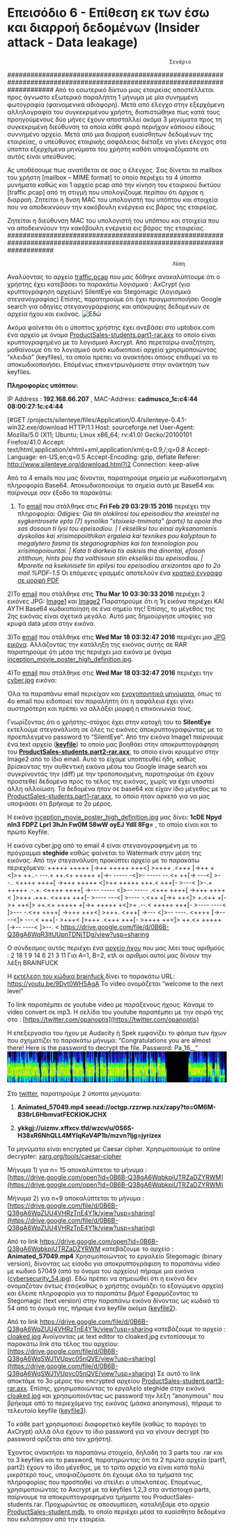 # Επεισόδιο 6 - Επίθεση εκ των έσω και διαρροή δεδομένων (Insider attack - Data leakage)

                                                        Σενάριο
############################################################################################################################
Από το εσωτερικό δίκτυο μιας εταιρείας αποστέλλεται προς άγνωστο εξωτερικό παραλήπτη 1
μήνυμα με μία συνημμένη φωτογραφία (φαινομενικά αδιάφορη).
Μετά από έλεγχο στην εξερχόμενη αλληλογραφία του συγκεκριμένου χρήστη, διαπιστώθηκε πως
κατά τους προηγούμενους δύο μήνες έχουν αποσταλλεί ακόμα 3 μηνύματα προς τη συγκεκριμένη
διεύθυνση τα οποία κάθε φορά περιήχαν κάποιου είδους συννημένο αρχείο.
Μετά από μια διαρροή ευαίσθητων δεδομένων της εταιρείας, ο υπεύθυνος εταιρικής ασφάλειας
διέταξε να γίνει έλεγχος στα ύποπτα εξερχόμενα μηνύματα του χρήστη καθότι υποψιαζόμαστε
οτι αυτός είναι υπεύθυνος.

Ας υποθέσουμε πως ανατίθεται σε σας ο έλεγχος. Σας δίνεται το mailbox του χρήστη [mailbox –
MIME format] το οποίο περιέχει τα 4 ύποπτα μυνήματα καθώς και 1 αρχείο pcap από την
κίνηση του εταιρικού δικτύου [traffic.pcap] από τη στιγμή που υπολογίζουμε περίπου ότι άρχισε
η διαρροή.
Ζητείται η δνση MAC του υπολογιστή του υπόπτου και στοιχεία που να αποδεικνύουν την
κακόβουλη ενέργεια εις βάρος της εταιρείας.

Ζητείται η διεύθυνση MAC του υπολογιστή του υπόπτου και στοιχεία που να αποδεικνύουν την κακόβουλη ενέργεια εις βάρος της εταιρείας.
############################################################################################################################

                                                         Λύση 

Αναλύοντας το αρχείο [traffic.pcap](https://drive.google.com/open?id=0B3Mkr-G7WiW3T29aZ3Azd3FNc3c) που μας δόθηκε ανακαλύπτουμε ότι ο χρήστης έχει κατεβάσει τα παρακάτω λογισμικά :
AxCrypt (για κρυπτογράφηση αρχείων)
SilentEye και Stegomagic (λογισμικά στεγανογραφίας)
Επίσης, παρατηρούμε ότι έχει πραγματοποιήσει Google search για οδηγίες στεγανογράρφισης και απόκρυψης δεδομένων σε αρχεία ήχου και εικόνας. ![Εδώ](https://github.com/FournarakisKostas/panoptis2016/blob/master/ep6-data_leakage/suggestions.JPG?raw=true)

Ακόμα φαίνεται ότι ο ύποπτος χρήστης έχει ανεβάσει στο uptobox.com ένα αρχείο με όνομα [ProductSales-students.part1-rar.axx](https://github.com/FournarakisKostas/panoptis2016/blob/master/ep6-data_leakage/ProductSales-students.part1-rar.axx) το οποίο είναι κρυπτογραφημένο με το λογισμικό Axcrypt. Από περεταίρω αναζήτηση, μαθαίνουμε ότι το λογισμικό αυτό κωδικοποιεί αρχεία χρησιμοποιώντας “κλειδιά” (keyfiles), τα οποία πρέπει να ανακτήσει όποιος επιθυμεί να το αποκωδικοποιήσει. Επομένως επικεντρωνόμαστε στην ανάκτηση των keyfiles.

**Πληροφορίες υπόπτου:**

IP Address   : __192.168.66.207__ , MAC-Address: __cadmusco_1c:c4:44 08:00:27:1c:c4:44__

[#GET /projects/silenteye/files/Application/0.4/silenteye-0.4.1-win32.exe/download HTTP/1.1
Host: sourceforge.net
User-Agent: Mozilla/5.0 (X11; Ubuntu; Linux x86_64; rv:41.0) Gecko/20100101 Firefox/41.0
Accept: text/html,application/xhtml+xml,application/xml;q=0.9,/;q=0.8
Accept-Language: en-US,en;q=0.5
Accept-Encoding: gzip, deflate
Referer: http://www.silenteye.org/download.html?i2
Connection: keep-alive
        
Από τα 4 emails που μας δίνονται, παρατηρούμε σημεία με κωδικοποιημένη  πληροφορία Base64.
Αποκωδικοποιούμε τα σημεία αυτά με Base64 και παίρνουμε σαν έξοδο τα παρακάτω: 

1) Το [email](https://github.com/FournarakisKostas/panoptis2016/blob/master/ep6-data_leakage/email_1.txt) που στάλθηκε στις **Fri Feb 29 03:29:15 2016** περιέχει την πληροφορία:
_Odigies: Gia tin oloklirosi tou epeisodiou tha xreiastei na sygkentrosete epta (7) synolika "stoixeia-tmimata" (parts) ta opoia tha sas dosoun ti lysi tou epeisodiou. | I ekseliksi tou einai ayksanomenis dyskolias kai xrisimopoiithikan ergaleia kai texnikes pou kalyptoun to megalytero fasma tis steganographias kai ton texnologion pou xrisimopoiountai. | Kata ti diarkeia tis askisis tha dinontai, efoson zitithoun, hints pou tha voithisoun stin ekseliksi tou epeisodiou. | Mporeite na ksekinisete tin epilysi tou epeisodiou arxizontas apo to 2o mail.%PDF-1.5_
Οι επόμενες γραμμές αποτελούν ένα [κρατικό έγγραφο σε μορφή PDF](https://github.com/FournarakisKostas/panoptis2016/blob/master/ep6-data_leakage/PDF_apo_email1.pdf) 

2)Το [email](https://github.com/FournarakisKostas/panoptis2016/blob/master/ep6-data_leakage/email_2.txt) που στάλθηκε στις **Thu Mar 10 03:30:33 2016** περιέχει 2 εικόνες JPG: 
[Image1](https://github.com/FournarakisKostas/panoptis2016/blob/master/ep6-data_leakage/image1_apo_email2.jpg) και 
[Image2](https://github.com/FournarakisKostas/panoptis2016/blob/master/ep6-data_leakage/image2_apo_email2.jpg)
Παρατηρούμε ότι η 1η εικόνα περιέχει ΚΑΙ ΑΥΤΗ Base64 κωδικοποίηση σε ένα σημείο της!
Επίσης, το μέγεθος της 2ης εικόνας είναι σχετικά μεγάλο. Αυτό μας δημιούργησε υποψίες για κρυφά data μέσα στην εικόνα.

3)Το [email](https://github.com/FournarakisKostas/panoptis2016/blob/master/ep6-data_leakage/email_3.txt) που στάλθηκε στις **Wed Mar 18 03:32:47 2016** περιέχει μια [JPG εικόνα](https://github.com/FournarakisKostas/panoptis2016/blob/master/ep6-data_leakage/apo_email-3.jpg).
Αλλάζοντας την κατάληξη της εικόνας αυτής σε RAR παρατηρούμε ότι μέσα της περιέχει μια εικόνα με όνομα [inception_movie_poster_high_definition.jpg](https://github.com/FournarakisKostas/panoptis2016/blob/master/ep6-data_leakage/inception_movie_poster_high_definition.jpg).

4)Το [email](https://github.com/FournarakisKostas/panoptis2016/blob/master/ep6-data_leakage/email_4.txt) που στάλθηκε στις **Wed Mar 18 03:32:47 2016** περιέχει την [cyber.jpg](https://github.com/FournarakisKostas/panoptis2016/blob/master/ep6-data_leakage/cyber_apo_email-4.jpg) εικόνα: 

Όλα τα παραπάνω email περιείχαν και [ενοχοποιητικά μηνύματα](https://github.com/FournarakisKostas/panoptis2016/blob/master/ep6-data_leakage/all_emails_text.txt), όπως το 4o email που ειδοποιεί τον παραλήπτη ότι η ασφάλεια έχει γίνει αυστηρότερη και πρέπει να αλλάξει μορφή η επικοινωνία τους.

Γνωρίζοντας ότι ο χρήστης-στόχος έχει στην κατοχή του το __SilentEye__ εκτελούμε στεγανάλυση σε όλες τις εικόνες αποκρυπτογραφώντας με το προεπιλεγμένο password το “SilentEye”.
Από την εικόνα Image1 παίρνουμε ένα text αρχείο ([__keyfile__](https://github.com/FournarakisKostas/panoptis2016/blob/master/ep6-data_leakage/Key_File1.txt)) το οποίο μας βοηθάει στην αποκρυπτογράφηση του [__ProductSales-students.part2-rar.axx__](https://github.com/FournarakisKostas/panoptis2016/blob/master/ep6-data_leakage/ProductSales-students.part2-rar.axx), το οποίο είναι κρυμμένο στην Image2 από το ίδιο email.
Αυτό το είχαμε υποπτευθεί ήδη, καθώς βρίσκοντας την αυθεντική εικόνα μέσω του Google image search και συγκρίνοντάς την (diff) με την τροποποιημένη, παρατηρούμε ότι έχουν προστεθεί δεδομένα προς το τέλος της εικόνας, χωρίς να έχει υποστεί άλλη αλλοίωση. Τα δεδομένα ήταν σε base64 και είχαν ίδιο μέγεθος με το [ProductSales-students.part1-rar.axx](https://github.com/FournarakisKostas/panoptis2016/blob/master/ep6-data_leakage/ProductSales-students.part1-rar.axx), το οποίο ήταν αρκετό για να μας υποψιάσει ότι βρήκαμε το 2ο μέρος.

Η εικόνα [inception_movie_poster_high_definition.jpg](https://github.com/FournarakisKostas/panoptis2016/blob/master/ep6-data_leakage/inception_movie_poster_high_definition.jpg) μας δίνει: __1cDE Npyd nIn3 FDPZ Lprl 3hJn Fw0M 58wW oyEJ Ydll 8Fg=__ , το οποίο είναι και το πρώτο Keyfile.


Η εικόνα cyber.jpg από το email 4 είναι στεγανογραφημένη με το πρόγραμμα __steghide__ καθώς φαίνεται το Watermark στην μέση της εικόνας. Από την στεγανάλυση προκύπτει αρχείο με το παρακάτω περιεχόμενο: 
+++++ +++++ [->++ +++++ +++<] >++++ .<+++ [->++ +<]>+ ++..- ---.+ ++.<+
+++++ +[->- ----- -<]>- ----- --.<+ ++[-> ---<] >--.. <++++ ++++[ ->+++
+++++ <]>++ +++++ +++.< +++[- >---< ]>-.+ +++++ .-.+. <++++ ++++[ ->---
----- <]>-- ----- .<+++ ++++[ ->+++ ++++< ]>+++ .+++. <++++ +++[- >----
---<] >---- -.<++ +[->+ ++<]> +.<++ +[->+ ++<]> ++.<+ +++++ +[->+ +++++
+<]>+ .--.< +++++ +++[- >---- ----< ]>--- -.<++ ++++[ ->+++ +++<] >+++.
<+++[ ->--- <]>-- ----. <++++ [->-- --<]> ---.< +++[- >+++< ]>+++ .<+++
+++[- >++++ ++<]> ++.<+ +++++ [->-- ----< ]>--. <
https://drive.google.com/file/d/0B6B-Q38gA6WqR3ltUUpnTDNjTDg/view?usp=sharing   

Ο σύνδεσμος αυτός περιέχει ένα [αρχείο ήχου](https://github.com/FournarakisKostas/panoptis2016/blob/master/ep6-data_leakage/transmission.mp3) που μας λέει τους αριθμούς : 
2 18 1 9 14 6 21 3 11 
Για Α=1, Β=2, κτλ οι αριθμοί αυτοί μας δίνουν την λέξη BRAINFUCK 

Η [εκτέλεση του κώδικα brainfuck ](https://copy.sh/brainfuck/) δίνει το παρακάτω URL: https://youtu.be/9Dvt0WH5AgA
To video ονομάζεται “welcome to the next level”

To link παραπέμπει σε youtube video με παράξενους ήχους. Κάναμε το video convert σε mp3. Η σελίδα του youtube παραπέμπει με την σειρά της στο : [https://twitter.com/opanoptis](https://twitter.com/opanoptis)

Η επεξεργασία του ήχου με Audacity ή Spek εμφανίζει το φάσμα των ήχων που σχηματίζει το παρακάτω μήνυμα: “Congratulations you are almost there! Here is the password to decrypt the file. Password: Pa_16__“ ![AXX_Password](https://github.com/FournarakisKostas/panoptis2016/blob/master/ep6-data_leakage/AXX_Password.JPG)

Στο [twitter](https://twitter.com/opanoptis), παρατηρούμε 2 ύποπτα μηνύματα:

1. __Animated_57049.mp4 seead://octgp.rzzrwp.nzx/zapy?to=0M6M-B38rL6HbmvatFECKlOKJCHX__

2. __ykkgj://uizmv.xffxcv.tfd/wzcv/u/0S6S-H38xR6NhQLL4MYIqKeV4P1b/mzvn?ljg=jyrizex__

Τα μηνύματα είναι encrypted με Caesar cipher. Χρησιμοποιούμε το online decrypter: [xarg.org/tools/caesar-cipher](http://www.xarg.org/tools/caesar-cipher/)

Μήνυμα 1) για n= 15 αποκαλύπτεται το μήνυμα : [https://drive.google.com/open?id=0B6B-Q38gA6WqbkpiUTRZaDZYRWM](https://drive.google.com/open?id=0B6B-Q38gA6WqbkpiUTRZaDZYRWM)

Μήνυμα 2) για n=9 αποκαλύπτεται το μήνυμα : 
[https://drive.google.com/file/d/0B6B-Q38gA6WqZUU4VHRzTnE4Y1k/view?usp=sharing](https://drive.google.com/file/d/0B6B-Q38gA6WqZUU4VHRzTnE4Y1k/view?usp=sharing)

Από το link https://drive.google.com/open?id=0B6B-Q38gA6WqbkpiUTRZaDZYRWM
κατεβάζουμε το αρχείο : __Animated_57049.mp4__
Χρησιμοποιώντας το εργαλείο Stegomagic (binary version), δίνοντας ως είσοδο για αποκρυπτογράφιση το παραπάνω video με κωδικό 57049 (από το όνομα του αρχείου) πήραμε μια εικόνα ([cybersecurity_54.jpg](https://github.com/FournarakisKostas/panoptis2016/blob/master/ep6-data_leakage/cybercrime_54.jpg)). 
Εδώ πρέπει να σημειωθεί ότι η εικόνα δεν ονομαζόταν όντως έτσι(καθώς ο χρήστης ονομάζει το εξαγώμενο αρχείο) και έλειπε πληροφορία για το παραπάτω βήμα!
Εφαρμόζοντας το Stegomagic (text version) στην παραπάνω εικόνα δίνοντας ως κωδικό το 54 από το όνομά της, πήραμε ένα keyfile ακόμα ([keyfile2](https://github.com/FournarakisKostas/panoptis2016/blob/master/ep6-data_leakage/Key_File2.txt)).

Από το link https://drive.google.com/file/d/0B6B-Q38gA6WqZUU4VHRzTnE4Y1k/view?usp=sharing
κατεβάζουμε το αρχείο : [cloaked.jpg](https://github.com/FournarakisKostas/panoptis2016/blob/master/ep6-data_leakage/cloaked.jpg)
Ανοίγοντας με text editor το cloaked.jpg εντοπίσουμε το παρακάτω link στο τέλος του αρχείου:
[https://drive.google.com/file/d/0B6B-Q38gA6WqSWJ1VUpvc05nQVE/view?usp=sharing](https://drive.google.com/file/d/0B6B-Q38gA6WqSWJ1VUpvc05nQVE/view?usp=sharing)
Σε αυτό το link αποκτάμε το 3ο μέρος του encrypted αρχείου [ProductSales-student.part3-rar.axx](https://github.com/FournarakisKostas/panoptis2016/blob/master/ep6-data_leakage/ProductSales-students.part3-rar.axx).
Επίσης, χρησιμοποιώντας το εργαλείο steghide στην εικόνα [cloaked.jpg](https://github.com/FournarakisKostas/panoptis2016/blob/master/ep6-data_leakage/cloaked.jpg) και χρησιμοποιόντας ως password την λέξη “anonymous” που βρήκαμε από το περιεχόμενο της εικόνας (μάσκα anonymous), πήραμε το τελευταίο keyfile ([keyfile3](https://github.com/FournarakisKostas/panoptis2016/blob/master/ep6-data_leakage/Key_File3.txt)).

Το κάθε part χρησιμοποιεί διαφορετικό keyfile (καθώς το παράγει το AxCrypt) αλλά όλα έχουν το ίδιο password για να γίνουν decrypt (το password ορίζεται από τον χρήστη).

Έχοντας ανακτήσει τα παραπάνω στοιχεία, δηλαδή τα 3 parts του .rar και τα 3 keyfiles και το password, παρατηρώντας ότι τα 2 πρώτα αρχεία (part1, part2) έχουν το ίδιο μέγεθος, με το τρίτο αρχείο να είναι κατά πολύ μικρότερό τους, υποψιαζόμαστε ότι έχουμε όλα τα τμήματα της πληροφορίας που προσπαθεί να στείλει ο υποκλοπέας. Επομένως, χρησιμοποιώντας το Axcrypt με τα keyfiles 1,2,3 στα αντίστοιχα parts, παίρνουμε τα αποκρυπτογραφημένα τμήματα του ProductSales-students.rar. Προχωρώντας σε αποσυμπίεση, καταλήξαμε στο αρχείο [ProductSales-student.mdb](https://github.com/FournarakisKostas/panoptis2016/blob/master/ep6-data_leakage/ProductSales-student.mdb), το οποίο περιέχει μέσα τα ευαίσθητα δεδομένα που εκλάπησαν από την εταιρεία.

